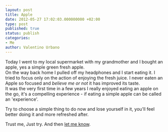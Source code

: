 ```yaml
---
layout: post
title: Apple
date: 2012-05-27 17:02:03.000000000 +02:00
type: post
published: true
status: publish
categories:
- Me
author: Valentino Urbano 
---
```


Today I went to my local supermarket with my grandmother and I bought an apple, yes a simple green fresh apple.  
On the way back home I pulled off my headphones and I start eating it. I tried to focus only on the action of enjoying the fresh juice. I never eaten an Apple so focused and _believe me or not_ it has improved its taste.  
It was the very first time in a few years I really enjoyed eating an apple on the go, it's a compelling experience - if eating a simple apple can be called an 'experience'.

Try to choose a simple thing to do now and lose yourself in it, you'll feel better doing it and more refreshed after.

Trust me, Just try. And then [let me know][0].


[0]: http://www.valentinourbano.com/about/